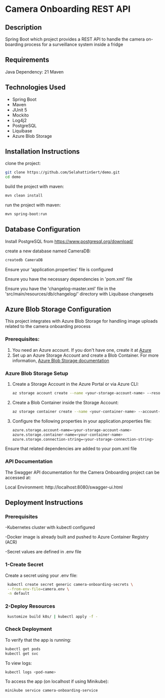 # Camera Onboarding REST API

## Description

Spring Boot which project provides a REST API to handle the camera on-boarding process for a surveillance system inside
a fridge

## Requirements

Java Dependency: 21
Maven

## Technologies Used

- Spring Boot
- Maven
- JUnit 5
- Mockito
- Log4j2
- PostgreSQL
- Liquibase
- Azure Blob Storage

## Installation Instructions

clone the project:

```sh
git clone https://github.com/SelahattinSert/demo.git
cd demo
```

build the project with maven:

```sh
mvn clean install
```

run the project with maven:

```sh
mvn spring-boot:run
```

## Database Configuration

Install PostgreSQL from https://www.postgresql.org/download/

create a new database named CameraDB:

```sh
createdb CameraDB
```

Ensure your 'application.properties' file is configured

Ensure you have the necessary dependencies in 'pom.xml' file

Ensure you have the 'changelog-master.xml' file in the 'src/main/resources/db/changelog/' directory with Liquibase
changesets

## Azure Blob Storage Configuration

This project integrates with Azure Blob Storage for handling image uploads related to the camera onboarding process

### Prerequisites:

1. You need an Azure account. If you don't have one, create it at [Azure](https://azure.microsoft.com/en-us/free/)
2. Set up an Azure Storage Account and create a Blob Container. For more
   information, [Azure Blob Storage documentation](https://docs.microsoft.com/en-us/azure/storage/blobs/)

### Azure Blob Storage Setup

1. Create a Storage Account in the Azure Portal or via Azure CLI:
   ```sh
   az storage account create --name <your-storage-account-name> --resource-group <your-resource-group> --location <your-location> --sku Standard_LRS

2. Create a Blob Container inside the Storage Account:
   ```sh
   az storage container create --name <your-container-name> --account-name <your-storage-account-name>

3. Configure the following properties in your application.properties file:
   ```sh
   azure.storage.account-name=<your-storage-account-name>
   azure.storage.container-name=<your-container-name>
   azure.storage.connection-string=<your-storage-connection-string>

Ensure that related dependencies are added to your pom.xml file

### API Documentation

The Swagger API documentation for the Camera Onboarding project can be accessed at:

Local Environment: http://localhost:8080/swagger-ui.html

## Deployment Instructions

### Prerequisites

-Kubernetes cluster with kubectl configured

-Docker image is already built and pushed to Azure Container Registry (ACR)

-Secret values are defined in .env file

### 1-Create Secret

Create a secret using your .env file:

   ```sh
    kubectl create secret generic camera-onboarding-secrets \
    --from-env-file=camera.env \
    -n default
```

### 2-Deploy Resources

   ```sh
    kustomize build k8s/ | kubectl apply -f -
```

### Check Deployment

To verify that the app is running:

```sh
kubectl get pods
kubectl get svc
```

To view logs:

```sh
kubectl logs <pod-name>
```

To access the app (on localhost if using Minikube):

```sh
minikube service camera-onboarding-service
```